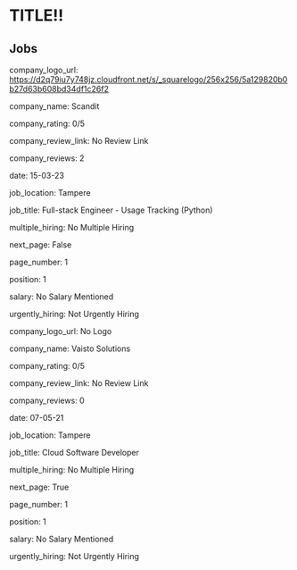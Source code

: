 # TITLE!!
## Jobs
company_logo_url: https://d2q79iu7y748jz.cloudfront.net/s/_squarelogo/256x256/5a129820b0b27d63b608bd34df1c26f2

company_name: Scandit

company_rating: 0/5

company_review_link: No Review Link

company_reviews: 2

date: 15-03-23

job_location: Tampere

job_title: Full-stack Engineer - Usage Tracking (Python)

['job_url']: https://fi.indeed.com/viewjob?viewtype=embedded&jk=5d2119e1f4d929b4&from=vjs&tk=1gtqnlvtsir0k800&continueUrl=%2Fjobs%3Ffilter%3D0%26q%3D%2527django%2527%26start%3D0%26l%3D%2527tampere%2527

multiple_hiring: No Multiple Hiring

next_page: False

page_number: 1

position: 1

salary: No Salary Mentioned

urgently_hiring: Not Urgently Hiring


company_logo_url: No Logo

company_name: Vaisto Solutions

company_rating: 0/5

company_review_link: No Review Link

company_reviews: 0

date: 07-05-21

job_location: Tampere

job_title: Cloud Software Developer

['job_url']: https://fi.indeed.com/viewjob?viewtype=embedded&jk=53f2b15485173fa4&from=vjs&tk=1gtqnm8h62bbp000&continueUrl=%2Fjobs%3Ffilter%3D0%26q%3D%2527python%2Bdeveloper%2527%26start%3D0%26l%3D%2527tampere%2527

multiple_hiring: No Multiple Hiring

next_page: True

page_number: 1

position: 1

salary: No Salary Mentioned

urgently_hiring: Not Urgently Hiring


